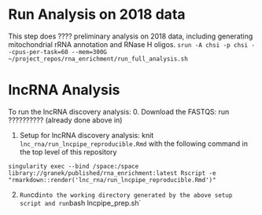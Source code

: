 # Run Analysis on 2018 data
  This step does ???? preliminary analysis on 2018 data, including generating mitochondrial rRNA annotation and RNase H oligos.
  `srun -A chsi -p chsi --cpus-per-task=60 --mem=300G ~/project_repos/rna_enrichment/run_full_analysis.sh`

# lncRNA Analysis
To run the lncRNA discovery analysis:
  0. Download the FASTQS: run ?????????? (already done above in)  
  1. Setup for lncRNA discovery analysis: knit `lnc_rna/run_lncpipe_reproducible.Rmd` with the following command in the top level of this repository
```
singularity exec --bind /space:/space library://granek/published/rna_enrichment:latest Rscript -e "rmarkdown::render('lnc_rna/run_lncpipe_reproducible.Rmd')"
```
  2. `Run`cd` into the working directory generated by the above setup script and run `bash lncpipe_prep.sh`
